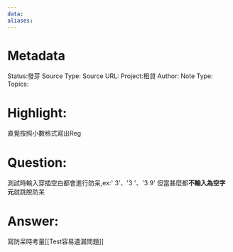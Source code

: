```yaml
---
data:
aliases:
---
```

# Metadata
Status:發芽
Source Type:
Source URL:
Project:租貸
Author:
Note Type:
Topics:


# Highlight:
直覺按照小數格式寫出Reg
# Question:
測試時輸入穿插空白都會進行防呆,ex:' 3'、'3 '、'3 9'
但當甚麼都**不輸入為空字元**就跳脫防呆
# Answer:
寫防呆時考量[[Test容易遺漏問題]]
